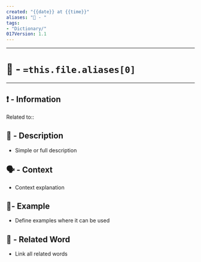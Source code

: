 ```yaml
---
created: "{{date}} at {{time}}"
aliases: "💬 - "
tags: 
- "Dictionary/"
017Version: 1.1
---
```

---
# 📗 - `=this.file.aliases[0]`
---
## ❗ - Information
Related to:: 

## 📄 - Description 
- Simple or full description 

## 🗣 - Context
- Context explanation

## 🧪- Example
- Define examples where it can be used

## 🔗 - Related Word
- Link all related words